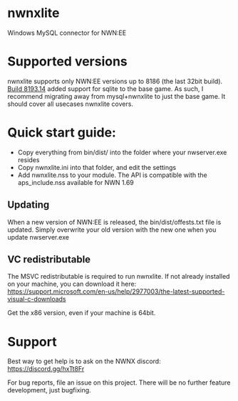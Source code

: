 # nwnxlite
Windows MySQL connector for NWN:EE

# Supported versions

nwnxlite supports only NWN:EE versions up to 8186 (the last 32bit build). [Build 8193.14] added support for sqlite to the base game. As such, I recommend migrating away from mysql+nwnxlite to just the base game. It should cover all usecases nwnxlite covers.

# Quick start guide:

- Copy everything from bin/dist/ into the folder where your nwserver.exe resides
- Copy nwnxlite.ini into that folder, and edit the settings
- Add nwnxlite.nss to your module. The API is compatible with the aps_include.nss available for NWN 1.69

## Updating

When a new version of NWN:EE is released, the bin/dist/offests.txt file is updated. Simply overwrite your old version with the new one when you update nwserver.exe

## VC redistributable

The MSVC redistributable is required to run nwnxlite. If not already installed on your machine, you can download it here:  https://support.microsoft.com/en-us/help/2977003/the-latest-supported-visual-c-downloads

Get the x86 version, even if your machine is 64bit.

# Support

Best way to get help is to ask on the NWNX discord: https://discord.gg/hxTt8Fr

For bug reports, file an issue on this project. There will be no further feature development, just bugfixing.

[Build 8193.14]: https://steamcommunity.com/games/704450/announcements/detail/2724067792533337541
